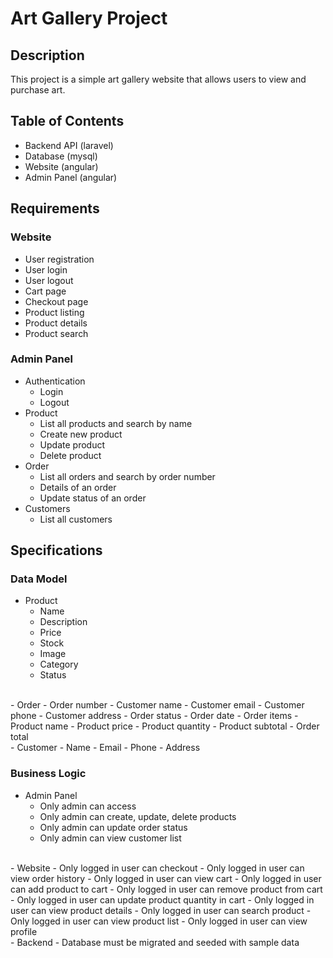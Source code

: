 # Art Gallery Project

## Description

This project is a simple art gallery website that allows users to view and purchase art.

## Table of Contents

- Backend API (laravel)
- Database (mysql)
- Website (angular)
- Admin Panel (angular)

## Requirements

### Website

- User registration
- User login
- User logout
- Cart page
- Checkout page
- Product listing
- Product details
- Product search

### Admin Panel

- Authentication
  - Login
  - Logout
- Product
  - List all products and search by name
  - Create new product
  - Update product
  - Delete product
- Order
  - List all orders and search by order number
  - Details of an order
  - Update status of an order
- Customers
  - List all customers

## Specifications

### Data Model
- Product
  - Name
  - Description
  - Price
  - Stock
  - Image
  - Category
  - Status
<br>
- Order
  - Order number
  - Customer name
  - Customer email
  - Customer phone
  - Customer address
  - Order status
  - Order date
  - Order items
    - Product name
    - Product price
    - Product quantity
    - Product subtotal
  - Order total
<br>
- Customer
  - Name
  - Email
  - Phone
  - Address

### Business Logic

- Admin Panel
  - Only admin can access
  - Only admin can create, update, delete products
  - Only admin can update order status
  - Only admin can view customer list
<br>
- Website
  - Only logged in user can checkout
  - Only logged in user can view order history
  - Only logged in user can view cart
  - Only logged in user can add product to cart
  - Only logged in user can remove product from cart
  - Only logged in user can update product quantity in cart
  - Only logged in user can view product details
  - Only logged in user can search product
  - Only logged in user can view product list
  - Only logged in user can view profile
<br>
- Backend
  - Database must be migrated and seeded with sample data
